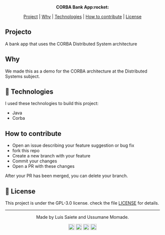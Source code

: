 <p align="center"><b>CORBA Bank App:rocket:</b></p>

<p align="center">
 <a href="#project">Project</a> | 
 <a href="#why">Why</a> | 
 <a href="#rocket-technologies">Technologies</a> | 
 <a href="#how-to-contribute">How to contribute</a> | 
 <a href="#memo-license">License</a>
</p>

## Projecto
  A bank app that uses the CORBA Distributed System architecture 
  
## Why
We made this as a demo for the CORBA architecture at the Distributed Systems subject.

## :rocket: Technologies
I used these technologies to build this project:
- Java
- Corba

## How to contribute

- Open an issue describing your feature suggestion or bug fix
- fork this repo
- Create a new branch with your feature
- Commit your changes
- Open a PR with these changes

After your PR has been merged, you can delete your branch.

## :memo: License
This project is under the GPL-3.0 license. check the file [LICENSE](LICENSE) for details.

---
<p align="center">
Made by Luis Saiete and Ussumane Momade.
</p>

<p align="center">
  <a href="https://twitter.com/ltsaiete" target="_blank"><img align="center" src="https://cdn.jsdelivr.net/npm/simple-icons@5.14.0/icons/twitter.svg" alt="ltsaiete" width="20" height="20" /></a>
  <a href="https://www.linkedin.com/in/ltsaiete/" target="_blank"><img align="center" src="https://cdn.jsdelivr.net/npm/simple-icons@5.14.0/icons/linkedin.svg" alt="ltsaiete" width="20" height="20" /></a>
  <a href="https://instagram.com/ltsaiete/" target="_blank"><img align="center" src="https://cdn.jsdelivr.net/npm/simple-icons@5.14.0/icons/instagram.svg" alt="ltsaiete" width="20" height="20" /></a>
  <a href="https://fb.com/ltsaiete/" target="_blank"><img align="center" src="https://cdn.jsdelivr.net/npm/simple-icons@5.14.0/icons/facebook.svg" alt="ltsaiete" width="20" height="20" /></a>
</p>
